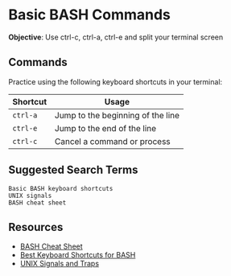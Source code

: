 # Basic BASH Commands

**Objective**: Use ctrl-c, ctrl-a, ctrl-e and split your terminal screen

## Commands

Practice using the following keyboard shortcuts in your terminal:

| Shortcut| Usage|
| ------- | ---- |
|`ctrl-a`| Jump to the beginning of the line |
|`ctrl-e`| Jump to the end of the line |
| `ctrl-c`| Cancel a command or process |

## Suggested Search Terms
```
Basic BASH keyboard shortcuts
UNIX signals
BASH cheat sheet
```

## Resources
- [BASH Cheat Sheet](https://gist.github.com/LeCoupa/122b12050f5fb267e75f)
- [Best Keyboard Shortcuts for BASH](https://www.howtogeek.com/howto/ubuntu/keyboard-shortcuts-for-bash-command-shell-for-ubuntu-debian-suse-redhat-linux-etc/)
- [UNIX Signals and Traps](https://www.tutorialspoint.com/unix/unix-signals-traps.htm)
